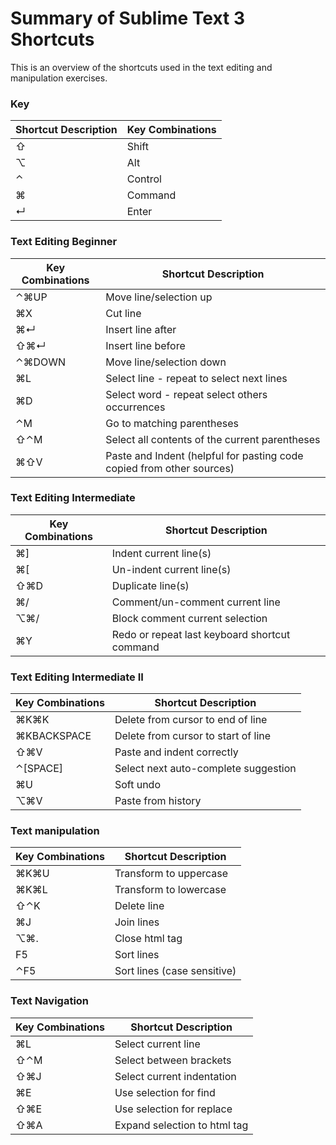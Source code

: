 # Summary of Sublime Text 3 Shortcuts

This is an overview of the shortcuts used in the text editing and manipulation exercises.

### Key
| Shortcut Description            | Key Combinations         |
| ------------------------------- | ------------------------ |
| ⇧ | Shift | 
| ⌥ | Alt | 
| ⌃ | Control |
| ⌘ | Command |
| ↵ | Enter |

### Text Editing Beginner
|      Key Combinations           |   Shortcut Description      |
| ------------------------------- | ------------------------ |
|⌃⌘UP	 	| Move line/selection up |
|⌘X 		| Cut line |
|⌘↵ 		| Insert line after |
|⇧⌘↵ 		| Insert line before |
|⌃⌘DOWN | Move line/selection down |
|⌘L 		| Select line - repeat to select next lines |
| ⌘D 		| Select word - repeat select others occurrences |
|⌃M 		| Go to matching parentheses |
|⇧⌃M 		| Select all contents of the current parentheses |
| ⌘⇧V		| Paste and Indent (helpful for pasting code copied from other sources) |

### Text Editing Intermediate
|      Key Combinations           |   Shortcut Description      |
| ------------------------------- | ------------------------ |
| ⌘] 	| Indent current line(s) |
| ⌘[ 	| Un-indent current line(s) |
| ⇧⌘D | Duplicate line(s) |
| ⌘/ 	| Comment/un-comment current line |
| ⌥⌘/ | Block comment current selection |
| ⌘Y 	| Redo or repeat last keyboard shortcut command |

### Text Editing Intermediate II
|      Key Combinations           |   Shortcut Description      |
| ------------------------------- | ------------------------ |
| ⌘K⌘K 				| Delete from cursor to end of line |
| ⌘KBACKSPACE | Delete from cursor to start of line |
| ⇧⌘V 				| Paste and indent correctly |
| ⌃[SPACE]	 	| Select next auto-complete suggestion |
| ⌘U 					| Soft undo |
| ⌥⌘V 				| Paste from history |

### Text manipulation
|      Key Combinations           |   Shortcut Description      |
| ------------------------------- | ------------------------ |
| ⌘K⌘U 	| Transform to uppercase|
| ⌘K⌘L 	| Transform to lowercase|
| ⇧⌃K  	| Delete line|
| ⌘J 	 	|Join lines|
| ⌥⌘.  	| Close html tag|
| F5 		| Sort lines|
| ⌃F5 	|Sort lines (case sensitive)|

### Text Navigation
|      Key Combinations           |   Shortcut Description      |
| ------------------------------- | ------------------------ |
| ⌘L 	| Select current line|
| ⇧⌃M | Select between brackets|
| ⇧⌘J | Select current indentation |
| ⌘E 	| Use selection for find |
| ⇧⌘E | Use selection for replace |
| ⇧⌘A | Expand selection to html tag |